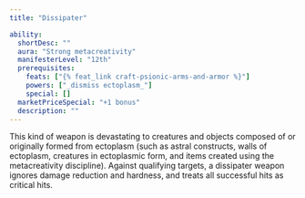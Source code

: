 ```yaml
---
title: "Dissipater"

ability:
  shortDesc: ""
  aura: "Strong metacreativity"
  manifesterLevel: "12th"
  prerequisites:
    feats: ["{% feat_link craft-psionic-arms-and-armor %}"]
    powers: ["_dismiss ectoplasm_"]
    special: []
  marketPriceSpecial: "+1 bonus"
  description: ""
---
```

This kind of weapon is devastating to creatures and objects composed of or originally formed from ectoplasm (such as astral constructs, walls of ectoplasm, creatures in ectoplasmic form, and items created using the metacreativity discipline). Against qualifying targets, a dissipater weapon ignores damage reduction and hardness, and treats all successful hits as critical hits.


